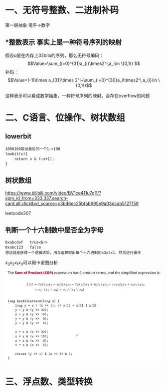 # 一、无符号整数、二进制补码

  第一层抽象  电平->数字

  ## *整数表示  事实上是一种符号序列的映射
  假设$a$是在内存上32bits的序列，那么无符号编码：<br>
  $$Value=\sum_{i=0}^{31}a_{i}\times2^i,a_i\in  \{0,1\} $$
  补码：
  $$Value=(-1)\times a_{31}\times 2^i+\sum_{i=0}^{30}a_i\times2^i,a_{i}\in \{0,1\}$$

  这种表示可以看成数学抽象，一种符号序列的映射，会存在overflow的问题

  # 二、C语言、位操作、树状数组

  ## lowerbit
  ```
  1000100取出最后的一个1->100
  lowbit(x){
      return x & (~x+1);
  }
  ```
  ## 树状数组
   https://www.bilibili.com/video/BV1ce411u7qP/?spm_id_from=333.337.search-card.all.click&vd_source=c3bd6ec25bfab695e9a03dcab5127159
  
  leetcode307

  ## 判断一个十六制数中是否全为字母
  
  ```
  0xabcdef   true<br>
  0xabc123   false
  想法就是获得一个逻辑式后，用与运算取出每个十六进制的x3x2x1，然后进行操作  
```
 $x_3x_2x_1x_0$可以用卡诺图分析

<img src="./photo/letter.png">

# 三、浮点数、类型转换



